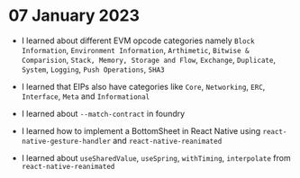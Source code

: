 # 07 January 2023

-   I learned about different EVM opcode categories namely `Block Information`, `Environment Information`, `Arthimetic`, `Bitwise & Comparision`, `Stack, Memory, Storage and Flow`, `Exchange`, `Duplicate`, `System`, `Logging`, `Push Operations`, `SHA3`
-   I learned that EIPs also have categories like `Core`, `Networking`, `ERC`, `Interface`, `Meta` and `Informational`

-   I learned about `--match-contract` in foundry

-   I learned how to implement a BottomSheet in React Native using `react-native-gesture-handler` and `react-native-reanimated`
-   I learned about `useSharedValue`, `useSpring`, `withTiming`, `interpolate` from `react-native-reanimated`
